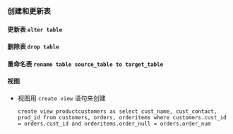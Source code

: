 ### 创建和更新表

#### 更新表 `alter table`

#### 删除表 `drop table`

#### 重命名表 `rename table source_table to target_table`

#### 视图

* 视图用 `create view` 语句来创建

  `create view productcustomers as select cust_name, cust_contact, prod_id from customers, orders, orderitems where customers.cust_id = orders.cust_id and orderitems.order_null = orders.order_num`



